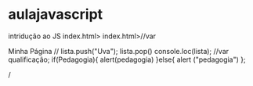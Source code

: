 # aulajavascript
intridução ao JS
index.html>
<DOCTYPE html>
  index.html>//var
<DOCTYPE html>
<html lang- "pt br">
<head>
<tittle>Minha Página</Minha Página>
<meta charset="utf 8">
<Body>
//  lista.push("Uva");
  lista.pop()
  console.loc(lista);
  //var qualificação;
  if(Pedagogia){
  alert(pedagogia)
  }else{
  alert ("pedagogia")
  };
  
/  
  
</html>
